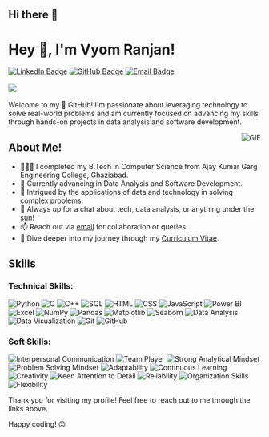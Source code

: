 ## Hi there 👋

# Hey 👋, I'm Vyom Ranjan!


[![LinkedIn Badge](https://img.shields.io/badge/LinkedIn-vyom--ranjan--b25638201-blue?style=flat&logo=linkedin)](https://www.linkedin.com/in/vyom-ranjan-b25638201/)
[![GitHub Badge](https://img.shields.io/badge/GitHub-VYOM--RANJAN-black?style=flat&logo=github)](https://github.com/VYOM-RANJAN/)
[![Email Badge](https://img.shields.io/badge/Email-ranjanvyom2019@gmail.com-red?style=flat&logo=gmail)](mailto:ranjanvyom2019@gmail.com)
<br>
<br>
<img src="https://komarev.com/ghpvc/?username=VYOM-RANJAN&color=blueviolet">
<br />
<br />
Welcome to my 🚀 GitHub! I'm passionate about leveraging technology to solve real-world problems and am currently focused on advancing my skills through hands-on projects in data analysis and software development.

<img align="right" alt="GIF" src="https://user-images.githubusercontent.com/74038190/212748842-9fcbad5b-6173-4175-8a61-521f3dbb7514.gif" />

## About Me!

* 👨🏽‍💻 I completed my B.Tech in Computer Science from Ajay Kumar Garg Engineering College, Ghaziabad.
* 🌱 Currently advancing in Data Analysis and Software Development.
* 🤔 Intrigued by the applications of data and technology in solving complex problems.
* 💬 Always up for a chat about tech, data analysis, or anything under the sun!
* 📫 Reach out via [email](mailto:ranjanvyom2019@gmail.com) for collaboration or queries.
* 📝 Dive deeper into my journey through my [Curriculum Vitae](https://drive.google.com/file/d/1EM7ufzv5T8ZllDwPsKx8JbiK3WHYSmzr/view?usp=sharing).

## Skills
### Technical Skills:

![Python](https://img.shields.io/badge/-Python-3776AB?style=flat&logo=python&logoColor=white)
![C](https://img.shields.io/badge/-C-A8B9CC?style=flat&logo=c&logoColor=white)
![C++](https://img.shields.io/badge/-C++-00599C?style=flat&logo=cplusplus&logoColor=white)
![SQL](https://img.shields.io/badge/-SQL-4479A1?style=flat&logo=postgresql&logoColor=white)
![HTML](https://img.shields.io/badge/-HTML-E34F26?style=flat&logo=html5&logoColor=white)
![CSS](https://img.shields.io/badge/-CSS-1572B6?style=flat&logo=css3)
![JavaScript](https://img.shields.io/badge/-JavaScript-F7DF1E?style=flat&logo=javascript&logoColor=black)
![Power BI](https://img.shields.io/badge/-Power%20BI-F2C811?style=flat&logo=powerbi)
![Excel](https://img.shields.io/badge/-Excel-217346?style=flat&logo=microsoftexcel&logoColor=white)
![NumPy](https://img.shields.io/badge/-NumPy-013243?style=flat&logo=numpy)
![Pandas](https://img.shields.io/badge/-Pandas-150458?style=flat&logo=pandas)
![Matplotlib](https://img.shields.io/badge/-Matplotlib-11557C?style=flat)
![Seaborn](https://img.shields.io/badge/-Seaborn-3776AB?style=flat)
![Data Analysis](https://img.shields.io/badge/-Data%20Analysis-2C2C2C?style=flat)
![Data Visualization](https://img.shields.io/badge/-Data%20Visualization-1E88E5?style=flat)
![Git](https://img.shields.io/badge/-Git-F05032?style=flat&logo=git)
![GitHub](https://img.shields.io/badge/-GitHub-181717?style=flat&logo=github)

### Soft Skills:

![Interpersonal Communication](https://img.shields.io/badge/-Interpersonal%20Communication-00BFFF?style=flat)
![Team Player](https://img.shields.io/badge/-Team%20Player-32CD32?style=flat)
![Strong Analytical Mindset](https://img.shields.io/badge/-Strong%20Analytical%20Mindset-FF4500?style=flat)
![Problem Solving Mindset](https://img.shields.io/badge/-Problem%20Solving%20Mindset-FF6347?style=flat)
![Adaptability](https://img.shields.io/badge/-Adaptability-7B68EE?style=flat)
![Continuous Learning](https://img.shields.io/badge/-Continuous%20Learning-00CED1?style=flat)
![Creativity](https://img.shields.io/badge/-Creativity-9932CC?style=flat)
![Keen Attention to Detail](https://img.shields.io/badge/-Keen%20Attention%20to%20Detail-FF8C00?style=flat)
![Reliability](https://img.shields.io/badge/-Reliability-4682B4?style=flat)
![Organization Skills](https://img.shields.io/badge/-Organization%20Skills-2E8B57?style=flat)
![Flexibility](https://img.shields.io/badge/-Flexibility-FFD700?style=flat)

Thank you for visiting my profile! Feel free to reach out to me through the links above.

Happy coding! 😊
